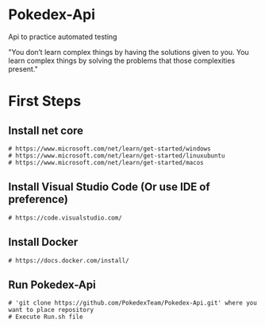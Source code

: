 # Pokedex-Api
Api to practice automated testing

"You don’t learn complex things by having the solutions given to you. You learn complex things by solving the problems that those complexities present."

# First Steps
## Install net core
    # https://www.microsoft.com/net/learn/get-started/windows
    # https://www.microsoft.com/net/learn/get-started/linuxubuntu
    # https://www.microsoft.com/net/learn/get-started/macos 
## Install Visual Studio Code (Or use IDE of preference)
    # https://code.visualstudio.com/
## Install Docker
    # https://docs.docker.com/install/    
## Run Pokedex-Api
    # 'git clone https://github.com/PokedexTeam/Pokedex-Api.git' where you want to place repository
    # Execute Run.sh file
